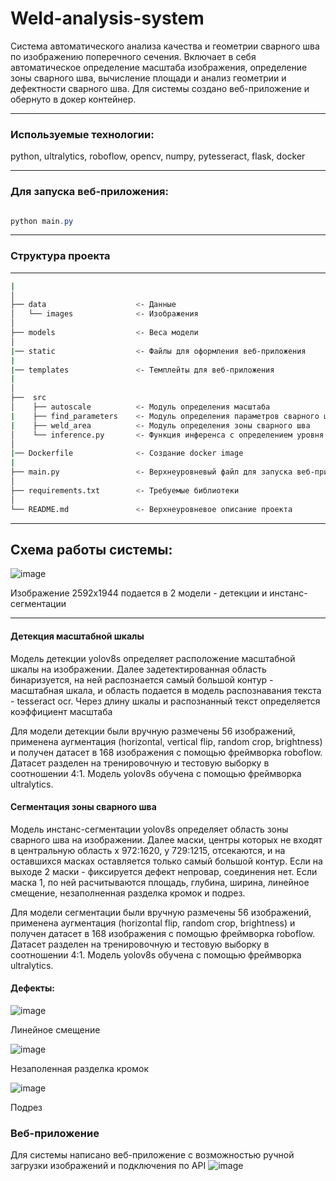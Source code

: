 # Weld-analysis-system

Система автоматического анализа качества и геометрии сварного шва по изображению поперечного сечения. Включает в себя автоматическое определение масштаба изображения, определение зоны сварного шва, вычисление площади и анализ геометрии и дефектности сварного шва. Для системы создано веб-приложение и обернуто в докер контейнер.


------------
### Используемые технологии:

python,
ultralytics,
roboflow,
opencv,
numpy,
pytesseract,
flask,
docker


------------
### Для запуска веб-приложения:

```powershell 

python main.py

```

-------------------
### Структура проекта
--------------
``` bash
|
│
├── data                    <- Данные
│   └── images              <- Изображения
│
├── models                  <- Веса модели
│
|── static                  <- Файлы для оформления веб-приложения
|
|── templates               <- Темплейты для веб-приложения
|
│
├──  src
│    ├── autoscale          <- Модуль определения масштаба
|    ├── find_parameters    <- Модуль определения параметров сварного шва
|    ├── weld_area          <- Модуль определения зоны сварного шва
│    └── inference.py       <- Функция инференса с определением уровня качества
│
|── Dockerfile              <- Создание docker image
|
├── main.py                 <- Верхнеуровневый файл для запуска веб-приложения
│
├── requirements.txt        <- Требуемые библиотеки
│
└── README.md               <- Верхнеуровневое описание проекта 
```
-------------------
## Схема работы системы:

![image](https://github.com/TungerPunch/Weld-analysis-system/assets/86575050/94121e3c-4a2f-4899-8358-6d22ddfe3f6d)

Изображение 2592x1944 подается в 2 модели - детекции и инстанс-сегментации

----------------------
#### Детекция масштабной шкалы
Модель детекции yolov8s определяет расположение масштабной шкалы на изображении. Далее задетектированная область бинаризуется, на ней распознается самый большой контур - масштабная шкала, и область подается в модель распознавания текста - tesseract ocr. Через длину шкалы и распознанный текст определяется коэффициент масштаба

Для модели детекции были вручную размечены 56 изображений, применена аугментация (horizontal, vertical flip, random crop, brightness) и получен датасет в 168 изображения с помощью фреймворка roboflow. Датасет разделен на тренировочную и тестовую выборку в соотношении 4:1. Модель yolov8s обучена с помощью фреймворка ultralytics.

#### Сегментация зоны сварного шва
Модель инстанс-сегментации yolov8s определяет область зоны сварного шва на изображении. Далее маски, центры которых не входят в центральную область x 972:1620, y 729:1215, отсекаются, и на оставшихся масках оставляется только самый большой контур. Если на выходе 2 маски - фиксируется дефект непровар, соединения нет. Если маска 1, по ней расчитываются площадь, глубина, ширина, линейное смещение, незаполненная разделка кромок и подрез.

Для модели сегментации были вручную размечены 56 изображений, применена аугментация (horizontal flip, random crop, brightness) и получен датасет в 168 изображения с помощью фреймворка roboflow. Датасет разделен на тренировочную и тестовую выборку в соотношении 4:1. Модель yolov8s обучена с помощью фреймворка ultralytics.

#### Дефекты:
![image](https://github.com/TungerPunch/Weld-analysis-system/assets/86575050/4578da87-03a2-4ee4-b1e1-6962fd6f8c6c)

Линейное смещение

![image](https://github.com/TungerPunch/Weld-analysis-system/assets/86575050/3aa75f38-3eb3-4093-93c3-788e35aee725)

Незаполенная разделка кромок

![image](https://github.com/TungerPunch/Weld-analysis-system/assets/86575050/d2e4d306-eec3-4dce-ada2-f82f5dcf54ff)

Подрез

### Веб-приложение

Для системы написано веб-приложение с возможностью ручной загрузки изображений и подключения по API
![image](https://github.com/TungerPunch/Weld-analysis-system/assets/86575050/d1947f0d-8e7a-42cf-8726-2acde18935a6)

